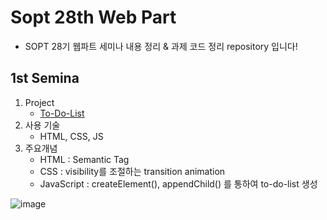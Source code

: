 # Sopt 28th Web Part

- SOPT 28기 웹파트 세미나 내용 정리 & 과제 코드 정리 repository 입니다!

## 1st Semina

1. Project
   - [To-Do-List](https://github.com/euijinkk/SOPT29_Web/tree/main/to-do-list)
2. 사용 기술
   - HTML, CSS, JS
3. 주요개념
   - HTML : Semantic Tag
   - CSS : visibility를 조절하는 transition animation
   - JavaScript : createElement(), appendChild() 를 통하여 to-do-list 생성

![image](https://user-images.githubusercontent.com/24906022/131776032-e4b43924-afb1-4d62-b3be-5129d9657270.png)

